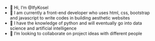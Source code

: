 - 👋 Hi, I’m @IfyKosel
- 👀 I am currently a front-end developer who uses html, css, bootstrap and javascript to write codes in building aesthetic websites
- 🌱 I have the knowledge of python and will eventually go into data science and artificial intelligence 
- 💞️ I’m looking to collaborate on project ideas with different people


<!---
IfyKosel/IfyKosel is a ✨ special ✨ repository because its `README.md` (this file) appears on your GitHub profile.
You can click the Preview link to take a look at your changes.
--->
